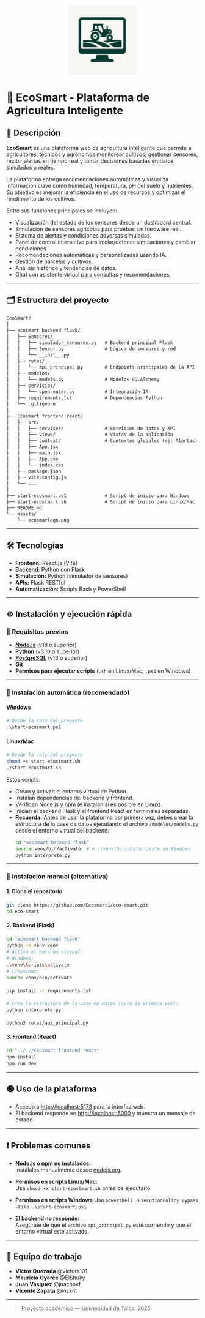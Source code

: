 <p align="center">
  <img src="assets/ecosmarlogo.png" alt="EcoSmart Logo" width="180"/>
</p>

# 🌿 EcoSmart - Plataforma de Agricultura Inteligente

## 📌 Descripción

**EcoSmart** es una plataforma web de agricultura inteligente que permite a agricultores, técnicos y agrónomos monitorear cultivos, gestionar sensores, recibir alertas en tiempo real y tomar decisiones basadas en datos simulados o reales.

La plataforma entrega recomendaciones automáticas y visualiza información clave como humedad, temperatura, pH del suelo y nutrientes. Su objetivo es mejorar la eficiencia en el uso de recursos y optimizar el rendimiento de los cultivos.

Entre sus funciones principales se incluyen:

- Visualización del estado de los sensores desde un dashboard central.
- Simulación de sensores agrícolas para pruebas sin hardware real.
- Sistema de alertas y condiciones adversas simuladas.
- Panel de control interactivo para iniciar/detener simulaciones y cambiar condiciones.
- Recomendaciones automáticas y personalizadas usando IA.
- Gestión de parcelas y cultivos.
- Análisis histórico y tendencias de datos.
- Chat con asistente virtual para consultas y recomendaciones.

---

## 🗂️ Estructura del proyecto

```
EcoSmart/
│
├── ecosmart backend flask/
│   ├── Sensores/
│   │   ├── simulador_sensores.py   # Backend principal Flask
│   │   ├── Sensor.py               # Lógica de sensores y red
│   │   └── __init__.py
│   ├── rutas/
│   │   └── api_principal.py        # Endpoints principales de la API
│   ├── modelos/
│   │   └── models.py               # Modelos SQLAlchemy
│   ├── servicios/
│   │   └── openrouter.py           # Integración IA
│   ├── requirements.txt            # Dependencias Python
│   └── .gitignore
│
├── Ecosmart frontend react/
│   ├── src/
│   │   ├── services/               # Servicios de datos y API
│   │   ├── views/                  # Vistas de la aplicación
│   │   ├── context/                # Contextos globales (ej: Alertas)
│   │   ├── App.jsx
│   │   ├── main.jsx
│   │   ├── App.css
│   │   └── index.css
│   ├── package.json
│   ├── vite.config.js
│   └── ...
│
├── start-ecosmart.ps1              # Script de inicio para Windows
├── start-ecostmart.sh              # Script de inicio para Linux/Mac
├── README.md
└── assets/
    └── ecosmarlogo.png
```

---

## 🛠️ Tecnologías

- **Frontend:** React.js (Vite)
- **Backend:** Python con Flask
- **Simulación:** Python (simulador de sensores)
- **APIs:** Flask RESTful
- **Automatización:** Scripts Bash y PowerShell

---

## ⚙️ Instalación y ejecución rápida

### 📌 Requisitos previos

- **[Node.js](https://nodejs.org/)** (v18 o superior)
- **[Python](https://www.python.org/downloads/)** (v3.10 o superior)
- **[PostgreSQL](https://www.postgresql.org/download/)** (v13 o superior)
- **[Git](https://git-scm.com/)**
- **Permisos para ejecutar scripts** (`.sh` en Linux/Mac, `.ps1` en Windows)

---

### 🚀 Instalación automática (recomendado)

#### **Windows**

```powershell
# Desde la raíz del proyecto
.\start-ecosmart.ps1
```

#### **Linux/Mac**

```bash
# Desde la raíz del proyecto
chmod +x start-ecostmart.sh
./start-ecostmart.sh
```

Estos scripts:
- Crean y activan el entorno virtual de Python.
- Instalan dependencias del backend y frontend.
- Verifican Node.js y npm (e instalan si es posible en Linux).
- Inician el backend Flask y el frontend React en terminales separadas.
- **Recuerda:** Antes de usar la plataforma por primera vez, debes crear la estructura de la base de datos ejecutando el archivo `/modelos/models.py` desde el entorno virtual del backend:
  ```bash
  cd "ecosmart backend flask"
  source venv/bin/activate  # o .\venv\Scripts\activate en Windows
  python interprete.py
  ```

---

### 📝 Instalación manual (alternativa)

#### 1. Clona el repositorio

```bash
git clone https://github.com/Ecosmart1/eco-smart.git
cd eco-smart
```

#### 2. Backend (Flask)

```bash
cd "ecosmart backend flask"
python -m venv venv
# Activa el entorno virtual:
# Windows:
.\venv\Scripts\activate
# Linux/Mac:
source venv/bin/activate

pip install -r requirements.txt

# Crea la estructura de la base de datos (solo la primera vez):
python interprete.py

python3 rutas/api_principal.py
```

#### 3. Frontend (React)

```bash
cd "../../Ecosmart frontend react"
npm install
npm run dev
```

---

## 🟢 Uso de la plataforma

- Accede a [http://localhost:5173](http://localhost:5173) para la interfaz web.
- El backend responde en [http://localhost:5000](http://localhost:5000) y muestra un mensaje de estado.

---

## ❗ Problemas comunes

- **Node.js o npm no instalados:**  
  Instálalos manualmente desde [nodejs.org](https://nodejs.org/).

- **Permisos en scripts Linux/Mac:**  
  Usa `chmod +x start-ecostmart.sh` antes de ejecutarlo.

- **Permisos en scripts Windows**
  Usa `powershell -ExecutionPolicy Bypass -File .\start-ecosmart.ps1`

- **El backend no responde:**  
  Asegúrate de que el archivo `api_principal.py` esté corriendo y que el entorno virtual esté activado.

---

## 👥 Equipo de trabajo

- **Víctor Quezada** @victors101
- **Mauricio Oyarce** @ElShuky
- **Juan Vásquez** @jnachovf
- **Vicente Zapata** @vizxnt

---

> Proyecto académico — Universidad de Talca, 2025.
